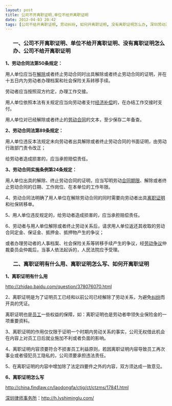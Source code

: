 ```yaml
---
layout: post
title: 公司不开离职证明,单位不给开离职证明
date: 2012-04-03 20:42
tags: [公司不给开离职证明, 劳动纠纷, 如何开离职证明, 没有离职证明怎么办, 深圳劳动法律师网, 离职证明怎么写, 离职证明有什么用]
---
```

<ol>
<h3>一、公司不开离职证明、单位不给开离职证明、没有离职证明怎么办、公司不给开离职证明</h3>
</ol>
<strong>1、劳动合同法第50条规定：</strong>

用人单位应当在<a href="http://h.lvshiminglu.com/law/731.html">解除</a>或者终止劳动合同时出具解除或者终止劳动合同的证明，并在十五日内为劳动者办理档案和社会保险关系转移手续。

劳动者应当按照双方约定，办理工作交接。

用人单位依照本法有关规定应当向劳动者支付<a href="http://h.lvshiminglu.com/law/837.html">经济补偿</a>的，在办结工作交接时支付。

用人单位对已经解除或者终止的<a href="http://h.lvshiminglu.com/law/780.html">劳动合同</a>的文本，至少保存二年备查。

<strong>2、劳动合同法第89条规定：</strong>

用人单位违反本法规定未向劳动者出具解除或者终止劳动合同的书面证明，由劳动行政部门责令改正；

给劳动者造成损害的，应当承担赔偿责任。

<strong>3、劳动合同实施条例第24条规定：</strong>

用人单位出具的解除、终止劳动合同的证明，应当写明劳动<a href="http://h.lvshiminglu.com/law/754.html">合同期限</a>、解除或者终止劳动合同的日期、工作岗位、在本单位的工作年限。

4、劳动合同法明确了用人单位在解除劳动合同的同时需要向劳动者出具<a href="http://h.lvshiminglu.com/law/840.html">离职证明</a>和社保转移单。

5、用人单位违反规定的，给劳动者造成损害的，应当承担赔偿责任。

6、劳动者与用人单位解除或者终止劳动关系后，请求用人单位返还其收取的劳动合同定金、保证金、抵押金、抵押物产生的争议；

或者办理劳动者的人事档案、社会保险关系等转移手续产生的争议，经<a href="http://h.lvshiminglu.com/law/354.html">劳动争议</a>仲裁委员会仲裁后，当事人依法起诉的，人民法院应予受理。
<ol>
<h3>二、离职证明有什么用、离职证明怎么写、如何开离职证明</h3>
</ol>
<strong>1、离职证明有什么用</strong>

http://zhidao.baidu.com/question/378076070.html

2、离职证明是为了证明员工已经和以前公司已经解除了劳动关系，为避免<a href="http://h.lvshiminglu.com/law/category/labor">纠纷</a>而开具的凭证。

离职证明也是<a href="http://h.lvshiminglu.com/law/838.html">员工</a>一些权益的保障，如：离职证明也是劳动者申领失业保险金的一项重要资料。

3、离职证明的作用仅仅限于证明一个时期内劳动关系的事实，公司无权借此机会在内容上对员工日后就业施加不利或者负面的影响。

4、离职证明内容须要符合不损害员工利益原则，若因离职证明内容导致员工再次事业或者侵犯员工隐私的，公司须要承担违法责任。

5、在离职证明的内容中增加除了法定四要件之外的内容，双方须达成一致意见。

<strong>6、离职证明怎么写</strong>

http://china.findlaw.cn/laodongfa/ctjg/ct/ctzms/17841.html

<a href="http://h.lvshiminglu.com/">深圳律师事务所</a>：<a href="http://h.lvshiminglu.com/">http://h.lvshiminglu.com/</a>

